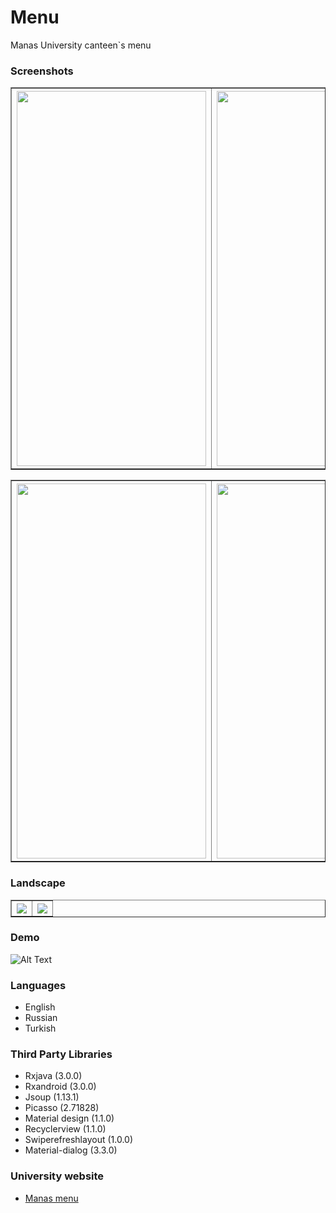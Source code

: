 # Menu
<p>Manas University canteen`s menu<p>

<h3>Screenshots</h3>

<table border=1>
  <tr>
    <th><img src="https://github.com/turararykbaev/Canteen-menu/blob/master/medialForDemo/1.jpg" width="303" height="600"></th>
    <th><img src="https://github.com/turararykbaev/Canteen-menu/blob/master/medialForDemo/2.jpg" width="303" height="600"></th>
    <th><img src="https://github.com/turararykbaev/Canteen-menu/blob/master/medialForDemo/3.jpg" width="303" height="600"></th>
  </tr>
</table>

<table border=1>
  <tr>
    <th><img src="https://github.com/turararykbaev/Canteen-menu/blob/master/medialForDemo/4.jpg" width="303" height="600"></th>
    <th><img src="https://github.com/turararykbaev/Canteen-menu/blob/master/medialForDemo/5.jpg" width="303" height="600"></th>
    <th><img src="https://github.com/turararykbaev/Canteen-menu/blob/master/medialForDemo/8.jpg" width="303" height="600"></th>
  </tr>
</table>

<h3>Landscape</h3>
<table border=1>
  <tr>
    <th><img src="https://github.com/turararykbaev/Canteen-menu/blob/master/medialForDemo/6.jpg"></th>
    <th><img src="https://github.com/turararykbaev/Canteen-menu/blob/master/medialForDemo/7.jpg"></th>
  </tr>
</table>

<h3>Demo</h3>

![Alt Text](https://github.com/turararykbaev/Canteen-menu/blob/master/medialForDemo/demo.gif)

<h3>Languages</h3>
<ul>
 <li>English</li>
 <li>Russian</li>
 <li>Turkish</li>
</ul>

<h3>Third Party Libraries</h3>

<ul>
 <li>Rxjava (3.0.0)</li>
 <li>Rxandroid (3.0.0)</li>
 <li>Jsoup (1.13.1)</li>
 <li>Picasso (2.71828)</li>
 <li>Material design (1.1.0)</li>
 <li>Recyclerview (1.1.0)</li>
 <li>Swiperefreshlayout (1.0.0)</li>
 <li>Material-dialog (3.3.0)</li>
</ul>

<h3>University website</h3>
<ul>
<li><a href="http://bis.manas.edu.kg/menu/">Manas menu</a></li>
</ul>

